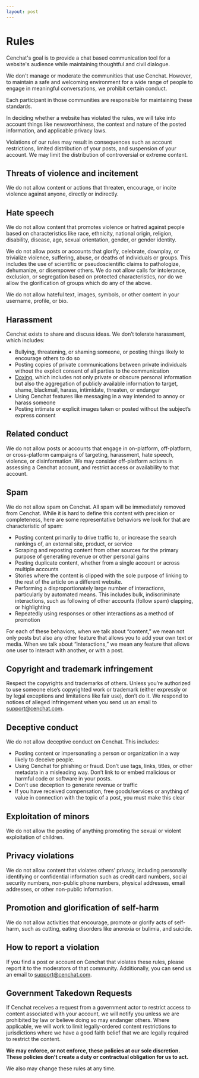 ```yaml
---
layout: post
---
```


# Rules

Cenchat's goal is to provide a chat based communication tool for a website's audience while maintaining thoughtful and civil dialogue.

We don't manage or moderate the communities that use Cenchat. However, to maintain a safe and welcoming environment for a wide range of people to engage in meaningful conversations, we prohibit certain conduct.

Each participant in those communities are responsible for maintaining these standards.

In deciding whether a website has violated the rules, we will take into account things like newsworthiness, the context and nature of the posted information, and applicable privacy laws.

Violations of our rules may result in consequences such as account restrictions, limited distribution of your posts, and suspension of your account. We may limit the distribution of controversial or extreme content.

## Threats of violence and incitement

We do not allow content or actions that threaten, encourage, or incite violence against anyone, directly or indirectly.

## Hate speech

We do not allow content that promotes violence or hatred against people based on characteristics like race, ethnicity, national origin, religion, disability, disease, age, sexual orientation, gender, or gender identity.

We do not allow posts or accounts that glorify, celebrate, downplay, or trivialize violence, suffering, abuse, or deaths of individuals or groups. This includes the use of scientific or pseudoscientific claims to pathologize, dehumanize, or disempower others. We do not allow calls for intolerance, exclusion, or segregation based on protected characteristics, nor do we allow the glorification of groups which do any of the above.

We do not allow hateful text, images, symbols, or other content in your username, profile, or bio.

## Harassment

Cenchat exists to share and discuss ideas. We don’t tolerate harassment, which includes:

- Bullying, threatening, or shaming someone, or posting things likely to encourage others to do so
- Posting copies of private communications between private individuals without the explicit consent of all parties to the communication
- [Doxing](https://en.wikipedia.org/wiki/Doxing), which includes not only private or obscure personal information but also the aggregation of publicly available information to target, shame, blackmail, harass, intimidate, threaten, or endanger
- Using Cenchat features like messaging in a way intended to annoy or harass someone
- Posting intimate or explicit images taken or posted without the subject’s express consent

## Related conduct

We do not allow posts or accounts that engage in on-platform, off-platform, or cross-platform campaigns of targeting, harassment, hate speech, violence, or disinformation. We may consider off-platform actions in assessing a Cenchat account, and restrict access or availability to that account.

## Spam

We do not allow spam on Cenchat. All spam will be immediately removed from Cenchat. While it is hard to define this content with precision or completeness, here are some representative behaviors we look for that are characteristic of spam:

- Posting content primarily to drive traffic to, or increase the search rankings of, an external site, product, or service
- Scraping and reposting content from other sources for the primary purpose of generating revenue or other personal gains
- Posting duplicate content, whether from a single account or across multiple accounts
- Stories where the content is clipped with the sole purpose of linking to the rest of the article on a different website.
- Performing a disproportionately large number of interactions, particularly by automated means. This includes bulk, indiscriminate interactions, such as following of other accounts (follow spam)  clapping, or highlighting
- Repeatedly using responses or other interactions as a method of promotion

For each of these behaviors, when we talk about “content,” we mean not only posts but also any other feature that allows you to add your own text or media. When we talk about “interactions,” we mean any feature that allows one user to interact with another, or with a post.

## Copyright and trademark infringement

Respect the copyrights and trademarks of others. Unless you’re authorized to use someone else’s copyrighted work or trademark (either expressly or by legal exceptions and limitations like fair use), don’t do it. We respond to notices of alleged infringement when you send us an email to [support@cenchat.com](mailto:support@cenchat.com).

## Deceptive conduct

We do not allow deceptive conduct on Cenchat. This includes:

- Posting content or impersonating a person or organization in a way likely to deceive people.
- Using Cenchat for phishing or fraud. Don’t use tags, links, titles, or other metadata in a misleading way. Don’t link to or embed malicious or harmful code or software in your posts.
- Don’t use deception to generate revenue or traffic
- If you have received compensation, free goods/services or anything of value in connection with the topic of a post, you must make this clear

## Exploitation of minors

We do not allow the posting of anything promoting the sexual or violent exploitation of children.

## Privacy violations

We do not allow content that violates others’ privacy, including personally identifying or confidential information such as credit card numbers, social security numbers, non-public phone numbers, physical addresses, email addresses, or other non-public information.

## Promotion and glorification of self-harm

We do not allow activities that encourage, promote or glorify acts of self-harm, such as cutting, eating disorders like anorexia or bulimia, and suicide.

## How to report a violation

If you find a post or account on Cenchat that violates these rules, please report it to the moderators of that community. Additionally, you can send us an email to [support@cenchat.com](mailto:support@cenchat.com).

## Government Takedown Requests

If Cenchat receives a request from a government actor to restrict access to content associated with your account, we will notify you unless we are prohibited by law or believe doing so may endanger others. Where applicable, we will work to limit legally-ordered content restrictions to jurisdictions where we have a good faith belief that we are legally required to restrict the content.

**We may enforce, or not enforce, these policies at our sole discretion. These policies don’t create a duty or contractual obligation for us to act.**

We also may change these rules at any time.

